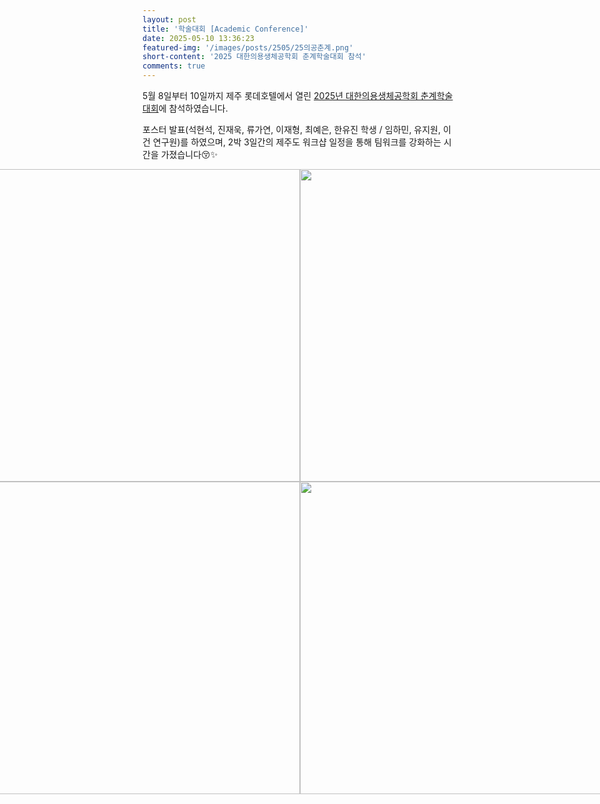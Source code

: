 ```yaml
---
layout: post
title: '학술대회 [Academic Conference]'
date: 2025-05-10 13:36:23
featured-img: '/images/posts/2505/25의공춘계.png'
short-content: '2025 대한의용생체공학회 춘계학술대회 참석'
comments: true
---
```


5월 8일부터 10일까지 제주 롯데호텔에서 열린 [2025년 대한의용생체공학회 춘계학술대회](https://kosombe.or.kr/register/2025_spring/main.html)에 참석하였습니다.

포스터 발표(석현석, 진재욱, 류가연, 이재형, 최예은, 한유진 학생 / 임하민, 유지원, 이건 연구원)를 하였으며, 2박 3일간의 제주도 워크샵 일정을 통해 팀워크를 강화하는 시간을 가졌습니다😚✨
<br>

<div style="display: flex; justify-content: center;">
    <span class="image featured"><img src="{{ site.baseurl }}/images/posts/2505/25의공춘계 (1).jpeg" alt="" style='height: 500px; object-fit: contain;'></span>
    <span class="image featured"><img src="{{ site.baseurl }}/images/posts/2505/25의공춘계 (2).jpeg" alt="" style='height: 500px; object-fit: contain;'></span>
</div>
<div style="display: flex; justify-content: center;">
    <span class="image featured"><img src="{{ site.baseurl }}/images/posts/2505/25의공춘계 (3).jpeg" alt="" style='height: 500px; object-fit: contain;'></span>
    <span class="image featured"><img src="{{ site.baseurl }}/images/posts/2505/25의공춘계 (4).jpeg" alt="" style='height: 500px; object-fit: contain;'></span>
</div>
